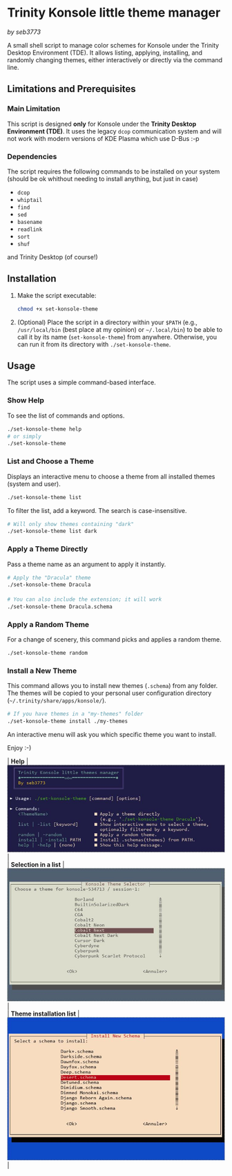 # Trinity Konsole little theme manager

*by seb3773*

A small shell script to manage color schemes for Konsole under the Trinity Desktop Environment (TDE). It allows listing, applying, installing, and randomly changing themes, either interactively or directly via the command line.

## Limitations and Prerequisites

### Main Limitation

This script is designed **only** for Konsole under the **Trinity Desktop Environment (TDE)**. It uses the legacy `dcop` communication system and will not work with modern versions of KDE Plasma which use D-Bus  :-p

### Dependencies

The script requires the following commands to be installed on your system (should be ok whithout needing to install anything, but just in case)
- `dcop`
- `whiptail`
- `find`
- `sed`
- `basename`
- `readlink`
- `sort`
- `shuf`

and Trinity Desktop (of course!)

## Installation

1.  Make the script executable:
    ```bash
    chmod +x set-konsole-theme
    ```

2.  (Optional) Place the script in a directory within your `$PATH` (e.g., `/usr/local/bin` (best place at my opinion) or `~/.local/bin`) to be able to call it by its name (`set-konsole-theme`) from anywhere. Otherwise, you can run it from its directory with `./set-konsole-theme`.

## Usage

The script uses a simple command-based interface.

### Show Help

To see the list of commands and options.

```bash
./set-konsole-theme help
# or simply
./set-konsole-theme
```

### List and Choose a Theme

Displays an interactive menu to choose a theme from all installed themes (system and user).

```bash
./set-konsole-theme list
```

To filter the list, add a keyword. The search is case-insensitive.

```bash
# Will only show themes containing "dark"
./set-konsole-theme list dark
```

### Apply a Theme Directly

Pass a theme name as an argument to apply it instantly.

```bash
# Apply the "Dracula" theme
./set-konsole-theme Dracula

# You can also include the extension; it will work
./set-konsole-theme Dracula.schema
```

### Apply a Random Theme

For a change of scenery, this command picks and applies a random theme.

```bash
./set-konsole-theme random
```

### Install a New Theme

This command allows you to install new themes (`.schema`) from any folder. The themes will be copied to your personal user configuration directory (`~/.trinity/share/apps/konsole/`).

```bash
# If you have themes in a "my-themes" folder
./set-konsole-theme install ./my-themes
```

An interactive menu will ask you which specific theme you want to install.


Enjoy :-)

| **Help** |  
 ![Main Interface](https://github.com/seb3773/Konsole-little-theme-manager/blob/main/screenshots/konsole_theme_manager_scr1.jpg?raw=true) |  
| **Selection in a list** |  
 ![Themes](https://github.com/seb3773/Konsole-little-theme-manager/blob/main/screenshots/konsole_theme_manager_scr2.jpg?raw=true) |  
| **Theme installation list** |  
 ![Selection Menu](https://github.com/seb3773/Konsole-little-theme-manager/blob/main/screenshots/konsole_theme_manager_scr3.jpg?raw=true) |  
